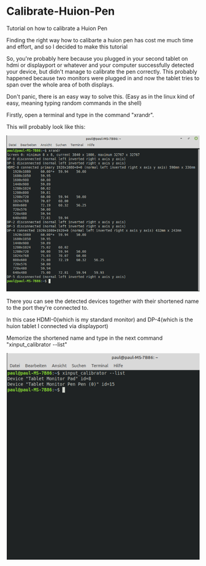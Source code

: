 # Calibrate-Huion-Pen
Tutorial on how to calibrate a Huion Pen

Finding the right way how to calibarte a huion pen has cost me much time and effort, and so I decided to make this tutorial

So, you're probably here because you plugged in your second tablet on hdmi or displayport or whatever and your computer successfully detected your device, 
but didn't manage to calibrate the pen correctly. This probably happened because two monitors were plugged in and now the tablet tries to span over the whole area 
of both displays.

Don't panic, there is an easy way to solve this. (Easy as in the linux kind of easy, meaning typing random commands in the shell)



Firstly, open a terminal and type in the command "xrandr".

This will probably look like this:

![](https://github.com/pycppdel/Calibrate-Huion-Pen/blob/master/ol.png)


There you can see the detected devices together with their shortened name to the port they're connected to. 

In this case HDMI-0(which is my standard monitor)
and DP-4(which is the huion tablet I connected via displayport)

Memorize the shortened name and type in the next command "xinput_calibrator --list"

![](https://github.com/pycppdel/Calibrate-Huion-Pen/blob/master/Calibrator.png)
